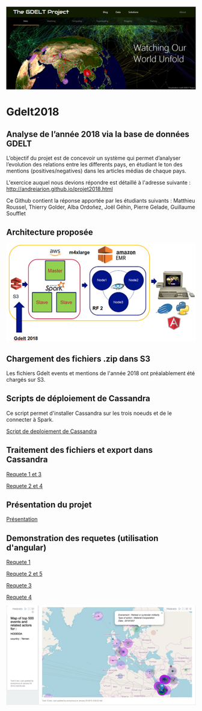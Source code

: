 ![Gdelt](https://github.com/MSBigData2019/Gdelt2018-GGGROS/blob/master/GDELTProjectmainpage.png)
# Gdelt2018
## Analyse de l’année 2018 via la base de données GDELT

L’objectif du projet est de concevoir un système qui permet d’analyser l’evolution des relations entre les differents pays, en étudiant le ton des mentions (positives/negatives) dans les articles médias de chaque pays.

L'exercice auquel nous devions répondre est détaillé à l'adresse suivante :
http://andreiarion.github.io/projet2018.html

Ce Github contient la réponse apportée par les étudiants suivants :
Matthieu Roussel, Thierry Golder, Alba Ordoñez, Joël Géhin, Pierre Gelade, Guillaume Soufflet

## Architecture proposée

![Architecture](https://github.com/MSBigData2019/Gdelt2018-GGGROS/blob/master/Architecture.PNG)

## Chargement des fichiers .zip dans S3

Les fichiers Gdelt events et mentions de l'année 2018 ont préalablement été chargés sur S3.

## Scripts de déploiement de Cassandra

Ce script permet d'installer Cassandra sur les trois noeuds et de le connecter à Spark.

[Script de deploiement de Cassandra](https://github.com/MSBigData2019/Gdelt2018-GGGROS/blob/master/deployCassandra/install_cassandra.sh)

## Traitement des fichiers et export dans Cassandra

[Requete 1 et 3](https://github.com/MSBigData2019/Gdelt2018-GGGROS/blob/master/Gdelt-ETLChargCassandraReq1et3.json)

[Requete 2 et 4](https://github.com/MSBigData2019/Gdelt2018-GGGROS/blob/master/Gdelt-ETLChargCassandraRequete2et4.json)

## Présentation du projet

[Présentation](https://github.com/MSBigData2019/Gdelt2018-GGGROS/blob/master/Projet_NoSQL_presentation_vFINAL.pptx)

## Demonstration des requetes (utilisation d'angular)

[Requete 1](https://github.com/MSBigData2019/Gdelt2018-GGGROS/blob/master/Gdelt_Requete1.json)

[Requete 2 et 5](https://github.com/MSBigData2019/Gdelt2018-GGGROS/blob/master/Gdelt%20-%20Requ%C3%AAte2.json)

[Requete 3](https://github.com/MSBigData2019/Gdelt2018-GGGROS/blob/master/Gdelt_Requete3.json)

[Requete 4](https://github.com/MSBigData2019/Gdelt2018-GGGROS/blob/master/Gdelt%20-%20Requ%C3%AAte4%20.json)

![Req2](https://github.com/MSBigData2019/Gdelt2018-GGGROS/blob/master/Carte_Requete2.png)

